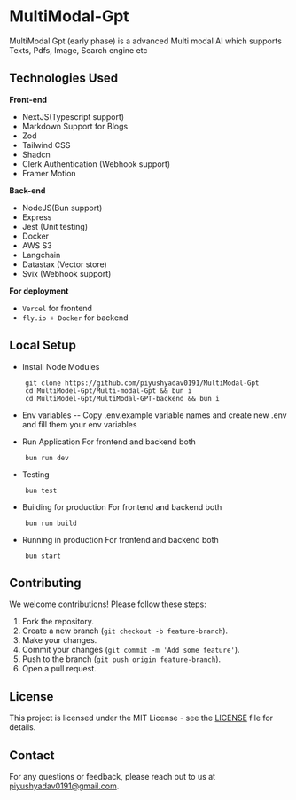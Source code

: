 # MultiModal-Gpt
MultiModal Gpt (early phase) is a advanced Multi modal AI which supports Texts, Pdfs, Image, Search engine etc 

## Technologies Used

**Front-end**
- NextJS(Typescript support)
- Markdown Support for Blogs
- Zod 
- Tailwind CSS
- Shadcn
- Clerk Authentication (Webhook support)
- Framer Motion

**Back-end**
- NodeJS(Bun support)
- Express
- Jest (Unit testing)
- Docker
- AWS S3
- Langchain
- Datastax (Vector store)
- Svix (Webhook support)

**For deployment**
- `Vercel` for frontend
- `fly.io + Docker` for backend

## Local Setup

- Install Node Modules
```
    git clone https://github.com/piyushyadav0191/MultiModal-Gpt
    cd MultiModel-Gpt/Multi-modal-Gpt && bun i 
    cd MultiModel-Gpt/MultiModal-GPT-backend && bun i
```

- Env variables
-- Copy .env.example variable names and create new .env and fill them your env variables

- Run Application
For frontend and backend both
```
    bun run dev
```
- Testing
```
    bun test
```

- Building for production
For frontend and backend both
```
    bun run build
```

- Running in production
For frontend and backend both
```
    bun start
```

## Contributing

We welcome contributions! Please follow these steps:

1. Fork the repository.
2. Create a new branch (`git checkout -b feature-branch`).
3. Make your changes.
4. Commit your changes (`git commit -m 'Add some feature'`).
5. Push to the branch (`git push origin feature-branch`).
6. Open a pull request.

## License

This project is licensed under the MIT License - see the [LICENSE](LICENSE) file for details.

## Contact

For any questions or feedback, please reach out to us at [piyushyadav0191@gmail.com](mailto:piyushyadav0191@gmail.com).
